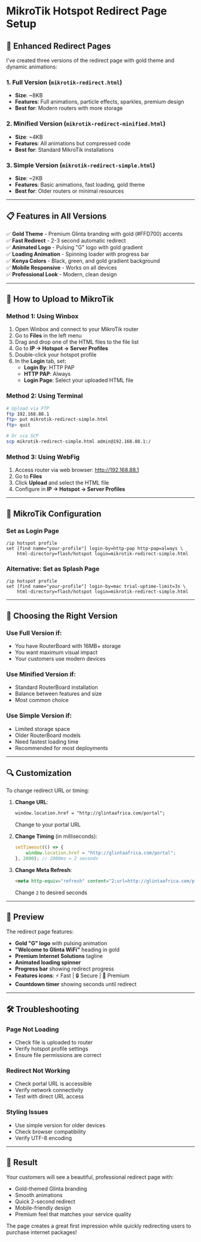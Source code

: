 # MikroTik Hotspot Redirect Page Setup

## 🎨 Enhanced Redirect Pages

I've created three versions of the redirect page with gold theme and dynamic animations:

### 1. **Full Version** (`mikrotik-redirect.html`)
- **Size**: ~8KB
- **Features**: Full animations, particle effects, sparkles, premium design
- **Best for**: Modern routers with more storage

### 2. **Minified Version** (`mikrotik-redirect-minified.html`)
- **Size**: ~4KB
- **Features**: All animations but compressed code
- **Best for**: Standard MikroTik installations

### 3. **Simple Version** (`mikrotik-redirect-simple.html`)
- **Size**: ~2KB
- **Features**: Basic animations, fast loading, gold theme
- **Best for**: Older routers or minimal resources

---

## 📋 Features in All Versions

✅ **Gold Theme** - Premium Glinta branding with gold (#FFD700) accents  
✅ **Fast Redirect** - 2-3 second automatic redirect  
✅ **Animated Logo** - Pulsing "G" logo with gold gradient  
✅ **Loading Animation** - Spinning loader with progress bar  
✅ **Kenya Colors** - Black, green, and gold gradient background  
✅ **Mobile Responsive** - Works on all devices  
✅ **Professional Look** - Modern, clean design  

---

## 🚀 How to Upload to MikroTik

### Method 1: Using Winbox
1. Open Winbox and connect to your MikroTik router
2. Go to **Files** in the left menu
3. Drag and drop one of the HTML files to the file list
4. Go to **IP → Hotspot → Server Profiles**
5. Double-click your hotspot profile
6. In the **Login** tab, set:
   - **Login By**: HTTP PAP
   - **HTTP PAP**: Always
   - **Login Page**: Select your uploaded HTML file

### Method 2: Using Terminal
```bash
# Upload via FTP
ftp 192.168.88.1
ftp> put mikrotik-redirect-simple.html
ftp> quit

# Or via SCP
scp mikrotik-redirect-simple.html admin@192.168.88.1:/
```

### Method 3: Using WebFig
1. Access router via web browser: http://192.168.88.1
2. Go to **Files**
3. Click **Upload** and select the HTML file
4. Configure in **IP → Hotspot → Server Profiles**

---

## 🔧 MikroTik Configuration

### Set as Login Page
```mikrotik
/ip hotspot profile
set [find name="your-profile"] login-by=http-pap http-pap=always \
    html-directory=flash/hotspot login=mikrotik-redirect-simple.html
```

### Alternative: Set as Splash Page
```mikrotik
/ip hotspot profile
set [find name="your-profile"] login-by=mac trial-uptime-limit=3s \
    html-directory=flash/hotspot login=mikrotik-redirect-simple.html
```

---

## 🎯 Choosing the Right Version

### Use **Full Version** if:
- You have RouterBoard with 16MB+ storage
- You want maximum visual impact
- Your customers use modern devices

### Use **Minified Version** if:
- Standard RouterBoard installation
- Balance between features and size
- Most common choice

### Use **Simple Version** if:
- Limited storage space
- Older RouterBoard models
- Need fastest loading time
- Recommended for most deployments

---

## 🔍 Customization

To change redirect URL or timing:

1. **Change URL**: 
   ```html
   window.location.href = "http://glintaafrica.com/portal";
   ```
   Change to your portal URL

2. **Change Timing** (in milliseconds):
   ```javascript
   setTimeout(() => {
       window.location.href = "http://glintaafrica.com/portal";
   }, 2000); // 2000ms = 2 seconds
   ```

3. **Change Meta Refresh**:
   ```html
   <meta http-equiv="refresh" content="2;url=http://glintaafrica.com/portal">
   ```
   Change `2` to desired seconds

---

## 📱 Preview

The redirect page features:
- **Gold "G" logo** with pulsing animation
- **"Welcome to Glinta WiFi"** heading in gold
- **Premium Internet Solutions** tagline
- **Animated loading spinner**
- **Progress bar** showing redirect progress
- **Features icons**: ⚡ Fast | 🔒 Secure | 💎 Premium
- **Countdown timer** showing seconds until redirect

---

## 🛠️ Troubleshooting

### Page Not Loading
- Check file is uploaded to router
- Verify hotspot profile settings
- Ensure file permissions are correct

### Redirect Not Working
- Check portal URL is accessible
- Verify network connectivity
- Test with direct URL access

### Styling Issues
- Use simple version for older devices
- Check browser compatibility
- Verify UTF-8 encoding

---

## 🎉 Result

Your customers will see a beautiful, professional redirect page with:
- Gold-themed Glinta branding
- Smooth animations
- Quick 2-second redirect
- Mobile-friendly design
- Premium feel that matches your service quality

The page creates a great first impression while quickly redirecting users to purchase internet packages!